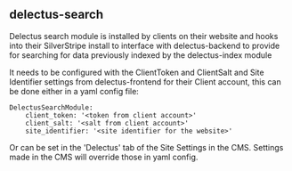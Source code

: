 delectus-search
---------------

Delectus search module is installed by clients on their website and hooks into their SilverStripe install to interface 
with delectus-backend to provide for searching for data previously indexed by the delectus-index module

It needs to be configured with the ClientToken and ClientSalt and Site Identifier settings from delectus-frontend for their Client account,
this can be done either in a yaml config file:

```
DelectusSearchModule:
	client_token: '<token from client account>'
	client_salt: '<salt from client account>'
	site_identifier: '<site identifier for the website>'
```

Or can be set in the 'Delectus' tab of the Site Settings in the CMS. Settings
made in the CMS will override those in yaml config.

 

 
